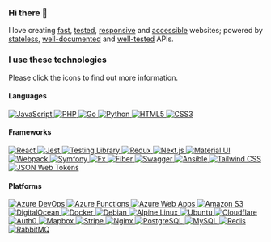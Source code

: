 ### Hi there 👋

I love creating [fast](https://web.dev/measure/), [tested](https://testing-library.com/), [responsive](https://tailwindcss.com/) and [accessible](https://www.w3.org/WAI/tutorials/) websites; powered by [stateless](https://jwt.io/), [well-documented](https://swagger.io/resources/open-api/) and [well-tested](https://pkg.go.dev/testing) APIs.

### I use these technologies

<!--
<a href="">
  <picture>
    <source srcset="https://img.shields.io/badge/-0d1117?style=for-the-badge&logo=&logoColor=c9d1d9" media="(prefers-color-scheme: dark)" />
    <img src="https://img.shields.io/badge/-fff?style=for-the-badge&logo=&logoColor=24292f" alt="" />
  </picture>
</a>
-->

Please click the icons to find out more information.

#### Languages

<a href="https://developer.mozilla.org/en-US/docs/Web/JavaScript">
  <picture>
    <source srcset="https://img.shields.io/badge/JavaScript-0d1117?style=for-the-badge&logo=javascript&logoColor=c9d1d9" media="(prefers-color-scheme: dark)" />
    <img src="https://img.shields.io/badge/JavaScript-fff?style=for-the-badge&logo=javascript&logoColor=24292f" alt="JavaScript" />
  </picture>
</a>
<a href="https://www.php.net/">
  <picture>
    <source srcset="https://img.shields.io/badge/PHP-0d1117?style=for-the-badge&logo=php&logoColor=c9d1d9" media="(prefers-color-scheme: dark)" />
    <img src="https://img.shields.io/badge/PHP-fff?style=for-the-badge&logo=php&logoColor=24292f" alt="PHP" />
  </picture>
</a>
<a href="https://go.dev/">
  <picture>
    <source srcset="https://img.shields.io/badge/Go-0d1117?style=for-the-badge&logo=go&logoColor=c9d1d9" media="(prefers-color-scheme: dark)" />
    <img src="https://img.shields.io/badge/Go-fff?style=for-the-badge&logo=go&logoColor=24292f" alt="Go" />
  </picture>
</a>
<a href="https://www.python.org/">
  <picture>
    <source srcset="https://img.shields.io/badge/Python-0d1117?style=for-the-badge&logo=python&logoColor=c9d1d9" media="(prefers-color-scheme: dark)" />
    <img src="https://img.shields.io/badge/Python-fff?style=for-the-badge&logo=python&logoColor=24292f" alt="Python" />
  </picture>
</a>
<a href="https://developer.mozilla.org/en-US/docs/Web/HTML">
  <picture>
    <source srcset="https://img.shields.io/badge/HTML5-0d1117?style=for-the-badge&logo=html5&logoColor=c9d1d9" media="(prefers-color-scheme: dark)" />
    <img src="https://img.shields.io/badge/HTML5-fff?style=for-the-badge&logo=html5&logoColor=24292f" alt="HTML5" />
  </picture>
</a>
<a href="https://developer.mozilla.org/en-US/docs/Web/CSS">
  <picture>
    <source srcset="https://img.shields.io/badge/CSS3-0d1117?style=for-the-badge&logo=css3&logoColor=fff" media="(prefers-color-scheme: dark)" />
    <img src="https://img.shields.io/badge/CSS3-fff?style=for-the-badge&logo=css3&logoColor=24292f" alt="CSS3" />
  </picture>
</a>

#### Frameworks

<a href="https://reactjs.org/">
  <picture>
    <source srcset="https://img.shields.io/badge/React-0d1117?style=for-the-badge&logo=javascript&logoColor=c9d1d9" media="(prefers-color-scheme: dark)" />
    <img src="https://img.shields.io/badge/React-fff?style=for-the-badge&logo=javascript&logoColor=24292f" alt="React" />
  </picture>
</a>
<a href="https://jestjs.io/">
  <picture>
    <source srcset="https://img.shields.io/badge/Jest-0d1117?style=for-the-badge&logo=jest&logoColor=c9d1d9" media="(prefers-color-scheme: dark)" />
    <img src="https://img.shields.io/badge/Jest-fff?style=for-the-badge&logo=jest&logoColor=24292f" alt="Jest" />
  </picture>
</a>
<a href="https://testing-library.com/">
  <picture>
    <source srcset="https://img.shields.io/badge/Testing_Library-0d1117?style=for-the-badge&logo=testing-library&logoColor=c9d1d9" media="(prefers-color-scheme: dark)" />
    <img src="https://img.shields.io/badge/Testing_Library-fff?style=for-the-badge&logo=testing-library&logoColor=24292f" alt="Testing Library" />
  </picture>
</a>
<a href="https://redux-toolkit.js.org/">
  <picture>
    <source srcset="https://img.shields.io/badge/Redux-0d1117?style=for-the-badge&logo=redux&logoColor=c9d1d9" media="(prefers-color-scheme: dark)" />
    <img src="https://img.shields.io/badge/Redux-fff?style=for-the-badge&logo=redux&logoColor=24292f" alt="Redux" />
  </picture>
</a>
<a href="https://nextjs.org/">
  <picture>
    <source srcset="https://img.shields.io/badge/Next.js-0d1117?style=for-the-badge&logo=next.js&logoColor=c9d1d9" media="(prefers-color-scheme: dark)" />
    <img src="https://img.shields.io/badge/Next.js-fff?style=for-the-badge&logo=next.js&logoColor=24292f" alt="Next.js" />
  </picture>
</a>
<a href="https://mui.com/">
  <picture>
    <source srcset="https://img.shields.io/badge/Material--UI-0d1117?style=for-the-badge&logo=mui&logoColor=c9d1d9" media="(prefers-color-scheme: dark)" />
    <img src="https://img.shields.io/badge/Material--UI-fff?style=for-the-badge&logo=mui&logoColor=24292f" alt="Material UI" />
  </picture>
</a>
<a href="https://webpack.js.org/">
  <picture>
    <source srcset="https://img.shields.io/badge/Webpack-0d1117?style=for-the-badge&logo=webpack&logoColor=c9d1d9" media="(prefers-color-scheme: dark)" />
    <img src="https://img.shields.io/badge/Webpack-fff?style=for-the-badge&logo=webpack&logoColor=24292f" alt="Webpack" />
  </picture>
</a>
<a href="https://symfony.com/">
  <picture>
    <source srcset="https://img.shields.io/badge/Symfony-0d1117?style=for-the-badge&logo=symfony&logoColor=c9d1d9" media="(prefers-color-scheme: dark)" />
    <img src="https://img.shields.io/badge/Symfony-fff?style=for-the-badge&logo=symfony&logoColor=24292f" alt="Symfony" />
  </picture>
</a>
<a href="https://pkg.go.dev/go.uber.org/fx">
  <picture>
    <source srcset="https://img.shields.io/badge/Fx-0d1117?style=for-the-badge&logo=go&logoColor=c9d1d9" media="(prefers-color-scheme: dark)" />
    <img src="https://img.shields.io/badge/Fx-fff?style=for-the-badge&logo=go&logoColor=24292f" alt="Fx" />
  </picture>
</a>
<a href="https://gofiber.io/">
  <picture>
    <source srcset="https://img.shields.io/badge/Fiber-0d1117?style=for-the-badge&logo=go&logoColor=c9d1d9" media="(prefers-color-scheme: dark)" />
    <img src="https://img.shields.io/badge/Fiber-fff?style=for-the-badge&logo=go&logoColor=24292f" alt="Fiber" />
  </picture>
</a>
<a href="https://swagger.io/resources/open-api/">
  <picture>
    <source srcset="https://img.shields.io/badge/Swagger-0d1117?style=for-the-badge&logo=swagger&logoColor=c9d1d9" media="(prefers-color-scheme: dark)" />
    <img src="https://img.shields.io/badge/Swagger-fff?style=for-the-badge&logo=swagger&logoColor=24292f" alt="Swagger" />
  </picture>
</a>
<a href="https://www.ansible.com/">
  <picture>
    <source srcset="https://img.shields.io/badge/Ansible-0d1117?style=for-the-badge&logo=ansible&logoColor=c9d1d9" media="(prefers-color-scheme: dark)" />
    <img src="https://img.shields.io/badge/Ansible-fff?style=for-the-badge&logo=ansible&logoColor=24292f" alt="Ansible" />
  </picture>
</a>
<a href="https://tailwindcss.com/">
  <picture>
    <source srcset="https://img.shields.io/badge/Tailwind_CSS-0d1117?style=for-the-badge&logo=tailwind-css&logoColor=c9d1d9" media="(prefers-color-scheme: dark)" />
    <img src="https://img.shields.io/badge/Tailwind_CSS-fff?style=for-the-badge&logo=tailwind-css&logoColor=24292f" alt="Tailwind CSS" />
  </picture>
</a>
<a href="https://jwt.io/">
  <picture>
    <source srcset="https://img.shields.io/badge/JSON_Web_Tokens-0d1117?style=for-the-badge&logo=json-web-tokens&logoColor=fff" media="(prefers-color-scheme: dark)" />
    <img src="https://img.shields.io/badge/JSON_Web_Tokens-fff?style=for-the-badge&logo=json-web-tokens&logoColor=24292f" alt="JSON Web Tokens" />
  </picture>
</a>

#### Platforms

<a href="https://azure.microsoft.com/en-us/products/devops/">
  <picture>
    <source srcset="https://img.shields.io/badge/Azure_DevOps-0d1117?style=for-the-badge&logo=azure-devops&logoColor=c9d1d9" media="(prefers-color-scheme: dark)" />
    <img src="https://img.shields.io/badge/Azure_DevOps-fff?style=for-the-badge&logo=azure-devops&logoColor=24292f" alt="Azure DevOps" />
  </picture>
</a>
<a href="https://azure.microsoft.com/en-gb/products/functions/">
  <picture>
    <source srcset="https://img.shields.io/badge/Azure_Functions-0d1117?style=for-the-badge&logo=azurefunctions&logoColor=c9d1d9" media="(prefers-color-scheme: dark)" />
    <img src="https://img.shields.io/badge/Azure_Functions-fff?style=for-the-badge&logo=azurefunctions&logoColor=24292f" alt="Azure Functions" />
  </picture>
</a>
<a href="https://azure.microsoft.com/en-gb/products/app-service/web/">
  <picture>
    <source srcset="https://img.shields.io/badge/Azure_Web_Apps-0d1117?style=for-the-badge&logo=microsoft-azure&logoColor=c9d1d9" media="(prefers-color-scheme: dark)" />
    <img src="https://img.shields.io/badge/Azure_Web_Apps-fff?style=for-the-badge&logo=microsoft-azure&logoColor=24292f" alt="Azure Web Apps" />
  </picture>
</a>
<a href="https://aws.amazon.com/s3/">
  <picture>
    <source srcset="https://img.shields.io/badge/Amazon_S3-0d1117?style=for-the-badge&logo=amazon-s3&logoColor=c9d1d9" media="(prefers-color-scheme: dark)" />
    <img src="https://img.shields.io/badge/Amazon_S3-fff?style=for-the-badge&logo=amazon-s3&logoColor=24292f" alt="Amazon S3" />
  </picture>
</a>
<a href="https://www.digitalocean.com/">
  <picture>
    <source srcset="https://img.shields.io/badge/DigitalOcean-0d1117?style=for-the-badge&logo=digitalocean&logoColor=c9d1d9" media="(prefers-color-scheme: dark)" />
    <img src="https://img.shields.io/badge/DigitalOcean-fff?style=for-the-badge&logo=digitalocean&logoColor=24292f" alt="DigitalOcean" />
  </picture>
</a>
<a href="https://www.docker.com/">
  <picture>
    <source srcset="https://img.shields.io/badge/Docker-0d1117?style=for-the-badge&logo=docker&logoColor=c9d1d9" media="(prefers-color-scheme: dark)" />
    <img src="https://img.shields.io/badge/Docker-fff?style=for-the-badge&logo=docker&logoColor=24292f" alt="Docker" />
  </picture>
</a>
<a href="https://www.debian.org/">
  <picture>
    <source srcset="https://img.shields.io/badge/Debian-0d1117?style=for-the-badge&logo=debian&logoColor=c9d1d9" media="(prefers-color-scheme: dark)" />
    <img src="https://img.shields.io/badge/Debian-fff?style=for-the-badge&logo=debian&logoColor=24292f" alt="Debian" />
  </picture>
</a>
<a href="https://alpinelinux.org/">
  <picture>
    <source srcset="https://img.shields.io/badge/Alpine_Linux-0d1117?style=for-the-badge&logo=alpine-linux&logoColor=c9d1d9" media="(prefers-color-scheme: dark)" />
    <img src="https://img.shields.io/badge/Alpine_Linux-fff?style=for-the-badge&logo=alpine-linux&logoColor=24292f" alt="Alpine Linux" />
  </picture>
</a>
<a href="https://ubuntu.com/">
  <picture>
    <source srcset="https://img.shields.io/badge/Ubuntu-0d1117?style=for-the-badge&logo=ubuntu&logoColor=c9d1d9" media="(prefers-color-scheme: dark)" />
    <img src="https://img.shields.io/badge/Ubuntu-fff?style=for-the-badge&logo=ubuntu&logoColor=24292f" alt="Ubuntu" />
  </picture>
</a>
<a href="https://www.cloudflare.com/">
  <picture>
    <source srcset="https://img.shields.io/badge/Cloudflare-0d1117?style=for-the-badge&logo=cloudflare&logoColor=c9d1d9" media="(prefers-color-scheme: dark)" />
    <img src="https://img.shields.io/badge/Cloudflare-fff?style=for-the-badge&logo=cloudflare&logoColor=24292f" alt="Cloudflare" />
  </picture>
</a>
<a href="https://auth0.com/">
  <picture>
    <source srcset="https://img.shields.io/badge/Auth0-0d1117?style=for-the-badge&logo=auth0&logoColor=c9d1d9" media="(prefers-color-scheme: dark)" />
    <img src="https://img.shields.io/badge/Auth0-fff?style=for-the-badge&logo=auth0&logoColor=24292f" alt="Auth0" />
  </picture>
</a>
<a href="https://www.mapbox.com/">
  <picture>
    <source srcset="https://img.shields.io/badge/Mapbox-0d1117?style=for-the-badge&logo=mapbox&logoColor=c9d1d9" media="(prefers-color-scheme: dark)" />
    <img src="https://img.shields.io/badge/Mapbox-fff?style=for-the-badge&logo=mapbox&logoColor=24292f" alt="Mapbox" />
  </picture>
</a>
<a href="https://stripe.com/">
  <picture>
    <source srcset="https://img.shields.io/badge/Stripe-0d1117?style=for-the-badge&logo=stripe&logoColor=c9d1d9" media="(prefers-color-scheme: dark)" />
    <img src="https://img.shields.io/badge/Stripe-fff?style=for-the-badge&logo=stripe&logoColor=24292f" alt="Stripe" />
  </picture>
</a>
</a>
<a href="https://www.nginx.com/">
  <picture>
    <source srcset="https://img.shields.io/badge/Nginx-0d1117?style=for-the-badge&logo=nginx&logoColor=c9d1d9" media="(prefers-color-scheme: dark)" />
    <img src="https://img.shields.io/badge/Nginx-fff?style=for-the-badge&logo=nginx&logoColor=24292f" alt="Nginx" />
  </picture>
</a>
<a href="https://www.postgresql.org/">
  <picture>
    <source srcset="https://img.shields.io/badge/PostgreSQL-0d1117?style=for-the-badge&logo=postgresql&logoColor=c9d1d9" media="(prefers-color-scheme: dark)" />
    <img src="https://img.shields.io/badge/PostgreSQL-fff?style=for-the-badge&logo=postgresql=&logoColor=24292f" alt="PostgreSQL" />
  </picture>
</a>
<a href="https://www.mysql.com/">
  <picture>
    <source srcset="https://img.shields.io/badge/MySQL-0d1117?style=for-the-badge&logo=mysql&logoColor=c9d1d9" media="(prefers-color-scheme: dark)" />
    <img src="https://img.shields.io/badge/MySQL-fff?style=for-the-badge&logo=mysql=&logoColor=24292f" alt="MySQL" />
  </picture>
</a>
<a href="https://redis.io/">
  <picture>
    <source srcset="https://img.shields.io/badge/Redis-0d1117?style=for-the-badge&logo=redis&logoColor=c9d1d9" media="(prefers-color-scheme: dark)" />
    <img src="https://img.shields.io/badge/Redis-fff?style=for-the-badge&logo=redis&logoColor=24292f" alt="Redis" />
  </picture>
</a>
<a href="https://www.rabbitmq.com/">
  <picture>
    <source srcset="https://img.shields.io/badge/RabbitMQ-0d1117?style=for-the-badge&logo=rabbitmq&logoColor=c9d1d9" media="(prefers-color-scheme: dark)" />
    <img src="https://img.shields.io/badge/RabbitMQ-fff?style=for-the-badge&logo=rabbitmq&logoColor=24292f" alt="RabbitMQ" />
  </picture>
</a>
